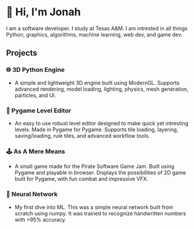 # 👋 Hi, I'm Jonah
I am a software developer. I study at Texas A&M. I am intrested in all things Python, graphics, algorithms, machine learning, web dev, and game dev.
## Projects
### 🌐 3D Python Engine
- A simple and lightweight 3D engine built using ModernGL. Supports advanced rendering, model loading, lighting, physics, mesh generation, particles, and UI.
### 📐 Pygame Level Editor
- An easy to use robust level editor designed to make quick yet intresting levels. Made in Pygame for Pygame. Supports tile loading, layering, saving/loading, rule tiles, and advanced workflow tools.
### 🕹️ As A Mere Means
- A small game made for the Pirate Software Game Jam. Built using Pygame and playable in browser. Displays the possibilities of 2D game built for Pygame, with fun combat and impressive VFX.
### 🤖 Neural Network
- My first dive into ML. This was a simple neural network built from scratch using numpy. It was trained to recognize handwritten numbers with >95% accuracy. 
